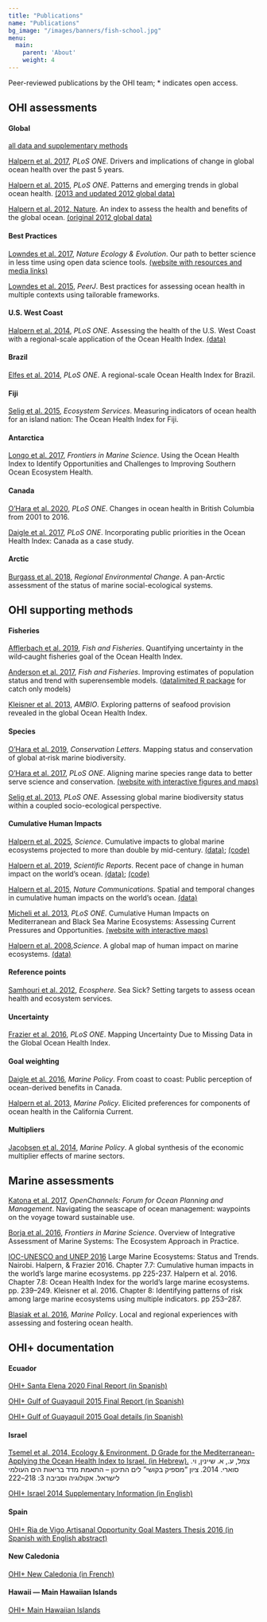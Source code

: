 ```yaml
---
title: "Publications"
name: "Publications"
bg_image: "/images/banners/fish-school.jpg"
menu:
  main:
    parent: 'About'
    weight: 4
---
```

Peer-reviewed publications by the OHI team; * indicates open access.

## OHI assessments

<h4 class="publication-section">Global</h4>

[all data and supplementary methods](/global-scores/data-download/)

[Halpern et al. 2017](http://journals.plos.org/plosone/article?id=10.1371/journal.pone.0178267), *PLoS ONE*. Drivers and implications of change in global ocean health over the past 5 years.

[Halpern et al. 2015](http://journals.plos.org/plosone/article?id=10.1371/journal.pone.0117863), *PLoS ONE*. Patterns and emerging trends in global ocean health. [(2013 and updated 2012 global data)](https://github.com/OHI-Science/ohi-global/blob/master/eez2013/OHI2013_PLOS.zip?raw=true)

[Halpern et al. 2012, Nature](http://www.nature.com/nature/journal/v488/n7413/full/nature11397.html). An index to assess the health and benefits of the global ocean. [(original 2012 global data)](ftp://ohi.nceas.ucsb.edu/pub/data/2012/layers.html)

<h4 class="publication-section">Best Practices</h4>

[Lowndes et al. 2017](https://www.nature.com/articles/s41559-017-0160), *Nature Ecology & Evolution*. Our path to better science in less time using open data science tools. [(website with resources and media links)](http://ohi-science.org/betterscienceinlesstime/)

[Lowndes et al. 2015](http://doi.org/10.7717/peerj.1503), *PeerJ*. Best practices for assessing ocean health in multiple contexts using tailorable frameworks.

<h4 class="publication-section">U.S. West Coast</h4>

[Halpern et al. 2014](http://www.plosone.org/article/info%3Adoi%2F10.1371%2Fjournal.pone.0098995), *PLoS ONE*. Assessing the health of the U.S. West Coast with a regional-scale application of the Ocean Health Index. [(data)](https://github.com/OHI-Science/ohi-uswest/blob/master/USwest_PLOS.zip?raw=true)

<h4 class="publication-section">Brazil</h4>

[Elfes et al. 2014](http://www.plosone.org/article/info%3Adoi%2F10.1371%2Fjournal.pone.0092589), *PLoS ONE*. A regional-scale Ocean Health Index for Brazil. 

<h4 class="publication-section">Fiji</h4>

[Selig et al. 2015](http://www.sciencedirect.com/science/article/pii/S2212041614001363), *Ecosystem Services*. Measuring indicators of ocean health for an island nation: The Ocean Health Index for Fiji.

<h4 class="publication-section">Antarctica</h4>

[Longo et al. 2017](http://journal.frontiersin.org/article/10.3389/fmars.2017.00020/full), *Frontiers in Marine Science*. Using the Ocean Health Index to Identify Opportunities and Challenges to Improving Southern Ocean Ecosystem Health.

<h4 class="publication-section">Canada</h4>

[O’Hara et al. 2020](https://journals.plos.org/plosone/article?id=10.1371/journal.pone.0227502), *PLoS ONE*. Changes in ocean health in British Columbia from 2001 to 2016.

[Daigle et al. 2017](http://journals.plos.org/plosone/article?id=10.1371/journal.pone.0178044), *PLoS ONE*. Incorporating public priorities in the Ocean Health Index: Canada as a case study.

<h4 class="publication-section">Arctic</h4>

[Burgass et al. 2018](https://link.springer.com/article/10.1007/s10113-018-1395-6), *Regional Environmental Change*. A pan-Arctic assessment of the status of marine social-ecological systems.

## OHI supporting methods

<h4 class="publication-section">Fisheries</h4>

[Afflerbach et al. 2019](https://doi.org/10.1111/faf.12346), *Fish and Fisheries*. Quantifying uncertainty in the wild‐caught fisheries goal of the Ocean Health Index.

[Anderson et al. 2017](http://onlinelibrary.wiley.com/doi/10.1111/faf.12200/full), *Fish and Fisheries*. Improving estimates of population status and trend with superensemble models. ([datalimited R package](https://github.com/datalimited/datalimited#stock-assessment-methods-for-data-limited-fisheries) for catch only models)

[Kleisner et al. 2013](http://link.springer.com/article/10.1007/s13280-013-0447-x), *AMBIO*. Exploring patterns of seafood provision revealed in the global Ocean Health Index.

<h4 class="publication-section">Species</h4>

[O’Hara et al. 2019](https://onlinelibrary.wiley.com/doi/full/10.1111/conl.12651), *Conservation Letters*. Mapping status and conservation of global at‐risk marine biodiversity.

[O’Hara et al. 2017](http://journals.plos.org/plosone/article?id=10.1371/journal.pone.0175739), *PLoS ONE*. Aligning marine species range data to better serve science and conservation. [(website with interactive figures and maps)](http://ohi-science.nceas.ucsb.edu/plos*marine*rangemaps/)

[Selig et al. 2013](http://www.plosone.org/article/info%3Adoi%2F10.1371%2Fjournal.pone.0060284), *PLoS ONE*. Assessing global marine biodiversity status within a coupled socio-ecological perspective.

<h4 class="publication-section">Cumulative Human Impacts</h4>

[Halpern et al. 2025](https://www.science.org/stoken/author-tokens/ST-2884/full), *Science*. Cumulative impacts to global marine ecosystems projected to more than double by mid-century. [(data)](https://knb.ecoinformatics.org/view/doi%3A10.5063%2FF18K77KZ); [(code)](https://github.com/OHI-Science/stressors)

[Halpern et al. 2019](https://www.nature.com/articles/s41598-019-47201-9), *Scientific Reports*. Recent pace of change in human impact on the world’s ocean. [(data)](https://knb.ecoinformatics.org/view/doi:10.5063/F12B8WBS); [(code)](https://github.com/OHI-Science/impact*acceleration)

[Halpern et al. 2015](http://www.nature.com/ncomms/2015/150714/ncomms8615/full/ncomms8615.html), *Nature Communications*. Spatial and temporal changes in cumulative human impacts on the world’s ocean. [(data)](https://knb.ecoinformatics.org/#view/doi:10.5063/F19Z92TW)

[Micheli et al. 2013](http://journals.plos.org/plosone/article?id=10.1371/journal.pone.0079889), *PLoS ONE*. Cumulative Human Impacts on Mediterranean and Black Sea Marine Ecosystems: Assessing Current Pressures and Opportunities. [(website with interactive maps)](https://mermexregio.obs-vlfr.fr/)

[Halpern et al. 2008](http://www.sciencemag.org/content/319/5865/948.abstract),*Science*. A global map of human impact on marine ecosystems. [(data)](https://www.nceas.ucsb.edu/globalmarine/impacts)

<h4 class="publication-section">Reference points</h4>

[Samhouri et al. 2012](http://www.esajournals.org/doi/abs/10.1890/ES11-00366.1), *Ecosphere*. Sea Sick? Setting targets to assess ocean health and ecosystem services.

<h4 class="publication-section">Uncertainty</h4>

[Frazier et al. 2016](http://journals.plos.org/plosone/article?id=10.1371%2Fjournal.pone.0160377), *PLoS ONE*. Mapping Uncertainty Due to Missing Data in the Global Ocean Health Index.

<h4 class="publication-section">Goal weighting</h4>

[Daigle et al. 2016](https://doi.org/10.1016/j.marpol.2016.09.012), *Marine Policy*. From coast to coast: Public perception of ocean-derived benefits in Canada.

[Halpern et al. 2013](http://www.sciencedirect.com/science/article/pii/S0308597X13000286), *Marine Policy*. Elicited preferences for components of ocean health in the California Current.

<h4 class="publication-section">Multipliers</h4>

[Jacobsen et al. 2014](http://www.sciencedirect.com/science/article/pii/S0308597X13002169), *Marine Policy*. A global synthesis of the economic multiplier effects of marine sectors.

## Marine assessments
[Katona et al. 2017](https://www.openchannels.org/literature/16817), *OpenChannels: Forum for Ocean Planning and Management*. Navigating the seascape of ocean management: waypoints on the voyage toward sustainable use.

[Borja et al. 2016](http://journal.frontiersin.org/article/10.3389/fmars.2016.00020/full), *Frontiers in Marine Science*. Overview of Integrative Assessment of Marine Systems: The Ecosystem Approach in Practice.

[IOC-UNESCO and UNEP 2016](http://www.geftwap.org/publications/lmes-technical-report/view) Large Marine Ecosystems: Status and Trends. Nairobi.
Halpern, & Frazier 2016. Chapter 7.7: Cumulative human impacts in the world’s large marine ecosystems. pp 225-237.
Halpern et al. 2016. Chapter 7.8: Ocean Health Index for the world’s large marine ecosystems. pp. 239–249.
Kleisner et al. 2016. Chapter 8: Identifying patterns of risk among large marine ecosystems using multiple indicators. pp 253–287.

[Blasiak et al. 2016](http://www.sciencedirect.com/science/article/pii/S0308597X16302937), *Marine Policy*. Local and regional experiences with assessing and fostering ocean health.



## OHI+ documentation

<h4 class="publication-section">Ecuador</h4>

[OHI+ Santa Elena 2020 Final Report (in Spanish)](https://github.com/OHI-Science/mse/blob/master/INFORME_FINAL_IdSO_MANABI_SANTA_ELENA.pdf)

[OHI+ Gulf of Guayaquil 2015 Final Report (in Spanish)](https://github.com/OHI-Science/ohi-science.github.io/raw/dev/assets/downloads/pubs/OHI%2BGulfodeGuayaquil_2015_InformeFinal.pdf)

[OHI+ Gulf of Guayaquil 2015 Goal details (in Spanish)](https://github.com/OHI-Science/ohi-science.github.io/raw/3c6babb40348e62b322abadad086ece565411adf/assets/downloads/pubs/OHI%2BGulfodeGuayaquil_2015_Metas.zip)

<h4 class="publication-section">Israel</h4>

[Tsemel et al. 2014, Ecology & Environment. D Grade for the Mediterranean- Applying the Ocean Health Index to Israel. (in Hebrew).]() צמל, ע., א. שיינין, וי. סוארי. 2014. ציון “מספיק בקושי” לים התיכון – התאמת מדד בריאות הים העולמי לישראל. אקולוגיה וסביבה 3: 218–222

[OHI+ Israel 2014 Supplementary Information (in English)](https://github.com/OHI-Science/ohi-science.github.io/raw/dev/assets/downloads/pubs/OHI%2BIsrael_2014.pdf)

<h4 class="publication-section">Spain</h4>

[OHI+ Ria de Vigo Artisanal Opportunity Goal Masters Thesis 2016 (in Spanish with English abstract)](https://github.com/OHI-Science/ohi-science.github.io/blob/master/assets/downloads/pubs/OHI%2BRiadeVigoAO_2015.pdf)

<h4 class="publication-section">New Caledonia</h4>

[OHI+ New Caledonia (in French)](https://github.com/OHI-Science/ohi-science.github.io/blob/master/assets/downloads/pubs/OHI_New_Caledonia.pdf)

<h4 class="publication-section">Hawaii — Main Hawaiian Islands</h4>

[OHI+ Main Hawaiian Islands](https://github.com/OHI-Science/ohi-science.github.io/blob/master/assets/downloads/pubs/OHI_Hawaii_report_2018_final_w_bleed_May30.pdf)
